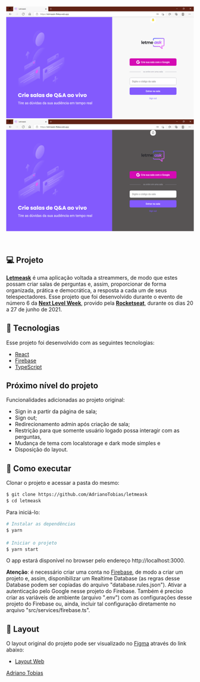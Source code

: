 ![Homne light do projeto](/.github/letmeask-home-light.png)
![Homne dark do projeto](/.github/letmeask-home-dark.png)

<br>

## 💻 Projeto

**[Letmeask](https://letmeask-f64ea.web.app/)** é uma aplicação voltada a streammers, de modo que estes possam criar salas de perguntas e, assim, proporcionar de forma organizada, prática e democrática, a resposta a cada um de seus telespectadores. Esse projeto que foi desenvolvido durante o evento de número 6 da **[Next Level Week](https://nextlevelweek.com/)**, provido pela **[Rocketseat](https://rocketseat.com.br/)**, durante os dias 20 a 27 de junho de 2021.


## 🧪 Tecnologias

Esse projeto foi desenvolvido com as seguintes tecnologias:

- [React](https://reactjs.org)
- [Firebase](https://firebase.google.com/)
- [TypeScript](https://www.typescriptlang.org/)


##  Próximo nível do projeto

Funcionalidades adicionadas ao projeto original:

- Sign in a partir da página de sala;
- Sign out;
- Redirecionamento admin após criação de sala;
- Restrição para que somente usuário logado possa interagir com as perguntas,
- Mudança de tema com localstorage e dark mode simples e
- Disposição do layout.


## 🚀 Como executar

Clonar o projeto e acessar a pasta do mesmo:

```bash
$ git clone https://github.com/AdrianoTobias/letmeask 
$ cd letmeask
```

Para iniciá-lo:
```bash
# Instalar as dependências
$ yarn

# Iniciar o projeto
$ yarn start
```
O app estará disponível no browser pelo endereço http://localhost:3000.

**Atenção**: é necessário criar uma conta no [Firebase](https://firebase.google.com/), de modo a criar um projeto e, assim, disponibilizar um Realtime Database (as regras desse Database podem ser copiadas do arquivo "database.rules.json"). Ativar a autenticação pelo Google nesse projeto do Firebase. Também é preciso criar as variáveis de ambiente (arquivo ".env") com as configurações desse projeto do Firebase ou, ainda, incluir tal configuração diretamente no arquivo "src/services/firebase.ts".


## 🔖 Layout

O layout original do projeto pode ser visualizado no [Figma](http://figma.com/) através do link abaixo:

- [Layout Web](https://www.figma.com/file/u0BQK8rCf2KgzcukdRRCWh/Letmeask/duplicate) 



[Adriano Tobias](https://github.com/AdrianoTobias)